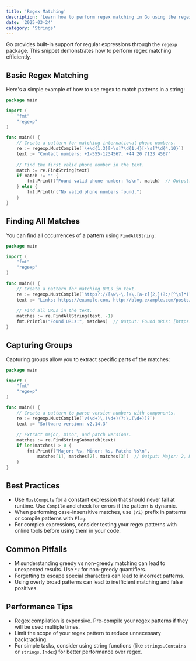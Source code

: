 ```yaml
---
title: 'Regex Matching'
description: 'Learn how to perform regex matching in Go using the regexp package'
date: '2025-03-24'
category: 'Strings'
---
```


Go provides built-in support for regular expressions through the `regexp` package. This snippet demonstrates how to perform regex matching efficiently.

## Basic Regex Matching

Here's a simple example of how to use regex to match patterns in a string:

```go
package main

import (
	"fmt"
	"regexp"
)

func main() {
	// Create a pattern for matching international phone numbers.
	re := regexp.MustCompile(`\+\d{1,3}[-\s]?\d{1,4}[-\s]?\d{4,10}`)
	text := "Contact numbers: +1-555-1234567, +44 20 7123 4567"
	
	// Find the first valid phone number in the text.
	match := re.FindString(text)
	if match != "" {
		fmt.Printf("Found valid phone number: %s\n", match)  // Output: Found valid phone number: +1-555-1234567
	} else {
		fmt.Println("No valid phone numbers found.")
	}
}
```

## Finding All Matches

You can find all occurrences of a pattern using `FindAllString`:

```go
package main

import (
	"fmt"
	"regexp"
)

func main() {
	// Create a pattern for matching URLs in text.
	re := regexp.MustCompile(`https?://[\w\-\.]+\.[a-z]{2,}(?:/[^\s]*)?`)
	text := "Links: https://example.com, http://blog.example.com/posts/1, https://api.example.com/v1"
	
	// Find all URLs in the text.
	matches := re.FindAllString(text, -1)
	fmt.Println("Found URLs:", matches)  // Output: Found URLs: [https://example.com http://blog.example.com/posts/1 https://api.example.com/v1]
}
```

## Capturing Groups

Capturing groups allow you to extract specific parts of the matches:

```go
package main

import (
	"fmt"
	"regexp"
)

func main() {
	// Create a pattern to parse version numbers with components.
	re := regexp.MustCompile(`v(\d+)\.(\d+)(?:\.(\d+))?`)
	text := "Software version: v2.14.3"
	
	// Extract major, minor, and patch versions.
	matches := re.FindStringSubmatch(text)
	if len(matches) > 0 {
		fmt.Printf("Major: %s, Minor: %s, Patch: %s\n", 
			matches[1], matches[2], matches[3])  // Output: Major: 2, Minor: 14, Patch: 3
	}
}
```

## Best Practices

- Use `MustCompile` for a constant expression that should never fail at runtime. Use `Compile` and check for errors if the pattern is dynamic.
- When performing case-insensitive matches, use `(?i)` prefix in patterns or compile patterns with `Flag`.
- For complex expressions, consider testing your regex patterns with online tools before using them in your code.

## Common Pitfalls

- Misunderstanding greedy vs non-greedy matching can lead to unexpected results. Use `*?` for non-greedy quantifiers.
- Forgetting to escape special characters can lead to incorrect patterns.
- Using overly broad patterns can lead to inefficient matching and false positives.

## Performance Tips

- Regex compilation is expensive. Pre-compile your regex patterns if they will be used multiple times.
- Limit the scope of your regex pattern to reduce unnecessary backtracking.
- For simple tasks, consider using string functions (like `strings.Contains` or `strings.Index`) for better performance over regex.